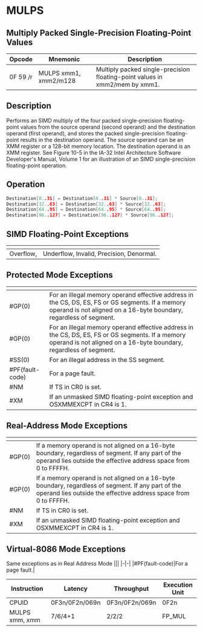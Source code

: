 # MULPS
 
## Multiply Packed Single-Precision Floating-Point Values
 
 
|Opcode|Mnemonic|Description|
|-|-|-|
|0F 59 /r|MULPS xmm1, xmm2/m128|Multiply packed single-precision floating-point values in xmm2/mem by xmm1.|
 
## Description
 
Performs an SIMD multiply of the four packed single-precision floating-point values from the source operand (second operand) and the destination operand (first operand), and stores the packed single-precision floating-point results in the destination operand. The source operand can be an XMM register or a 128-bit memory location. The destination operand is an XMM register. See Figure 10-5 in the IA-32 Intel Architecture Software Developer's Manual, Volume 1 for an illustration of an SIMD single-precision floating-point operation.
 
 
## Operation
 
```c
Destination[0..31] = Destination[0..31] * Source[0..31];
Destination[32..63] = Destination[32..63] * Source[32..63];
Destination[64..95] = Destination[64..95] * Source[64..95];
Destination[96..127] = Destination[96..127] * Source[96..127];

```
 
 
## SIMD Floating-Point Exceptions
 
|[]()||
|-|-|
|Overflow,|Underflow, Invalid, Precision, Denormal.|
 
## Protected Mode Exceptions
 
|[]()||
|-|-|
|#GP(0)|For an illegal memory operand effective address in the CS, DS, ES, FS or GS segments. If a memory operand is not aligned on a 16-byte boundary, regardless of segment.|
|#GP(0)|For an illegal memory operand effective address in the CS, DS, ES, FS or GS segments. If a memory operand is not aligned on a 16-byte boundary, regardless of segment.|
|#SS(0)|For an illegal address in the SS segment.|
|#PF(fault-code)|For a page fault.|
|#NM|If TS in CR0 is set.|
|#XM|If an unmasked SIMD floating-point exception and OSXMMEXCPT in CR4 is 1.|
 
## Real-Address Mode Exceptions
 
|[]()||
|-|-|
|#GP(0)|If a memory operand is not aligned on a 16-byte boundary, regardless of segment. If any part of the operand lies outside the effective address space from 0 to FFFFH.|
|#GP(0)|If a memory operand is not aligned on a 16-byte boundary, regardless of segment. If any part of the operand lies outside the effective address space from 0 to FFFFH.|
|#NM|If TS in CR0 is set.|
|#XM|If an unmasked SIMD floating-point exception and OSXMMEXCPT in CR4 is 1.|
 
## Virtual-8086 Mode Exceptions
 
Same exceptions as in Real Address Mode
|[]()||
|-|-|
|#PF(fault-code)|For a page fault.|
 
|Instruction|Latency|Throughput|Execution Unit|
|-|-|-|-|
|CPUID|0F3n/0F2n/069n|0F3n/0F2n/069n|0F2n|
|MULPS xmm, xmm|7/6/4+1|2/2/2|FP_MUL|
